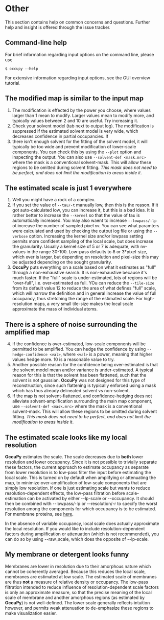 # Other
This section contains help on common concerns and questions. Further help and insight is offered through the issue 
tracker. 

## Command-line help 
For brief information regarding input options on the command line, please use 
```shell
$ occupy --help 
```
For extensive information regarding input options, see the GUI overview tutorial.


## The modified map is similar to the input map
1. The modification is effected by the power you choose, where values larger than 1 mean to modify. Larger 
   values mean to modify more, and typically values between 2 and 10 are useful. Try increasing it. 
2. Check your solvent model (tab next to output log). The modification is suppressed if the estimated solvent model 
   is very wide, which decreases confidence in partial occupancies. If 
3. 
   there isn't enough solvent for the fitting of the solvent model, it will typically be too wide and prevent 
   modification of lower-scale components. You can check this by using the `--plot` option and inspecting the output.
   You can also use `--solvent-def <mask.mrc>` where the mask is a conventional solvent-mask. This will allow these 
   regions to be omitted during solvent fitting. _This mask does not need to be perfect, and does not limit the 
   modification to areas inside it_. 
## The estimated scale is just 1 everywhere 
1. Well you might have a rock of a complex.
2. If you set the value of `--tau/-t` manually low, then this is the reason. If it got auto-calculated low, you can 
   increase it, but this is a bad idea. It is rather better to increase the `--kernel` so that the value of tau 
   is automatically increased. You may also waent to increase `--lowpass/-lp` ot increase the number of sampled 
   pixel `nv`. You can see what paramters were calculated and used by checking the output log file or using the 
   `--verbose` option. Increasing the kernel size and/or lowpass setting permits more confident sampling of the local 
   scale, but does increase the granularity. Usually a kernel size of 5 or 7 is adequate, with nv-values in the 
   range 30-100. Low-pass defaults to 8 or 3*pixel-size, which ever is larger, but depending on resolution and 
   pixel-size this may be adjusted depending on the sought granularity.  
3. **OccuPy** puts everything on a scale based on what it estimates as "full" through a non-exhaustive search. It 
  is non-exhaustive because it's much faster. If the "full" scale is under-estimated, lots of regions will be 
  "over-full", i.e. over-estimated as full. YOu can reduce the `--tile-size ` from its default value 12 to reduce 
  the area of what defines "full" scale, which will narrow the definition and in general increase the value of full 
  occupancy, thus stretching the range of the estimated scale. For high-resolution maps, a very small tile-size 
  makes the local scale approximate the mass of individual atoms.   
## There is a sphere of noise surrounding the amplified map
4. If the confidence is over-estimated, low-scale components will be permitted to be amplified. You can hedge the 
   confidence by using `--hedge-confidence <val>`, where `<val>` is a power, meaning that higher values hedge 
   more. 10 is a reasonable value to try.
5. Another possible reason for the confidence being over-estimated is that the solvent model mean and/or variance is 
   under-estimated. A typical reason for this is that the solvent has been flattened, such that the solvent is not 
   gaussian. **OccuPy** was not designed for this type of reconstruction, since such flattening is typically enforced 
   using a mask which has thus already delineated solvent vs non-solvent. 
6. If the map is not solvent-flattened, and confidence-hedging does not alleviate solvent-amplification surrounding 
   the main map component, use `--solvent-def <mask.mrc>` where the mask is a conventional solvent-mask. This will 
   allow these regions to be omitted during solvent fitting. _This mask does not need to be perfect, and does 
   not limit the modification to areas inside it_. 

## The estimated scale looks like my local resolution
**OccuPy** estimates the scale. The scale decreases due to **both** lower resolution and lower occupancy. Since it 
is not possible to trivially separate these factors, the current approach to estimate occupancy as separate from 
lower resolution is to low-pass filter the input before estimating the local scale. This is turned on by default 
when amplifying or attenuating the map, to minimize over-amplification of low-scale components that are simply low 
resolution. If one is just estimating scale but wants to reduce resolution-dependent effects, the low-pass 
filtration before scale-estimation can be activated by either --lp-scale or --occupancy. It should then be combined 
with --lowpass/-lp or --resolution/-r to specify the worst resolution among the components for which occupancy is to 
be estimated. For membrane proteins, see [here](#my-membrane-or-detergent-looks-funny).

In the absence of variable occupancy, local scale does actually approximate the local resolution. If you would like 
to include resolution-dependent factors during amplification or attenuation (which is not recommended), you can do 
so by using --raw_scale, which does the opposite of --lp-scale. 

## My membrane or detergent looks funny 
Membranes are lower in resolution due to their amorphous nature which cannot be coherently averaged. Because this 
reduces the local scale, membranes are estimated at low scale. The estimated scale of membranes are thus **not** a 
measure of relative density or occupancy. The low-pass filtration intended to reduce influence of 
resolution-dependent scale factors is only an approximate measure, so that the precise meaning of the local scale of 
membrane and another amorphous regions (as estimated by **OccuPy**) is not well-defined. The lower scale generally 
reflects intuition however, and permits weak attenuation to de-emphasize these regions to make visualization easier. 



